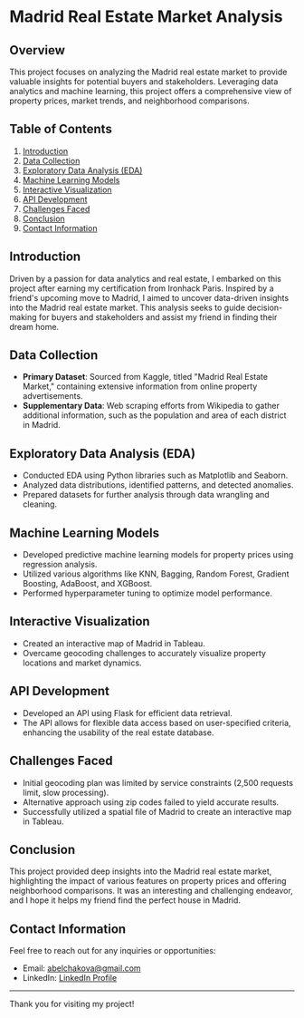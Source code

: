 # Madrid Real Estate Market Analysis

## Overview

This project focuses on analyzing the Madrid real estate market to provide valuable insights for potential buyers and stakeholders. Leveraging data analytics and machine learning, this project offers a comprehensive view of property prices, market trends, and neighborhood comparisons.

## Table of Contents

1. [Introduction](#introduction)
2. [Data Collection](#data-collection)
3. [Exploratory Data Analysis (EDA)](#exploratory-data-analysis-eda)
4. [Machine Learning Models](#machine-learning-models)
5. [Interactive Visualization](#interactive-visualization)
6. [API Development](#api-development)
7. [Challenges Faced](#challenges-faced)
8. [Conclusion](#conclusion)
9. [Contact Information](#contact-information)

## Introduction

Driven by a passion for data analytics and real estate, I embarked on this project after earning my certification from Ironhack Paris. Inspired by a friend's upcoming move to Madrid, I aimed to uncover data-driven insights into the Madrid real estate market. This analysis seeks to guide decision-making for buyers and stakeholders and assist my friend in finding their dream home.

## Data Collection

- **Primary Dataset**: Sourced from Kaggle, titled "Madrid Real Estate Market," containing extensive information from online property advertisements.
- **Supplementary Data**: Web scraping efforts from Wikipedia to gather additional information, such as the population and area of each district in Madrid.

## Exploratory Data Analysis (EDA)

- Conducted EDA using Python libraries such as Matplotlib and Seaborn.
- Analyzed data distributions, identified patterns, and detected anomalies.
- Prepared datasets for further analysis through data wrangling and cleaning.

## Machine Learning Models

- Developed predictive machine learning models for property prices using regression analysis.
- Utilized various algorithms like KNN, Bagging, Random Forest, Gradient Boosting, AdaBoost, and XGBoost.
- Performed hyperparameter tuning to optimize model performance.

## Interactive Visualization

- Created an interactive map of Madrid in Tableau.
- Overcame geocoding challenges to accurately visualize property locations and market dynamics.

## API Development

- Developed an API using Flask for efficient data retrieval.
- The API allows for flexible data access based on user-specified criteria, enhancing the usability of the real estate database.

## Challenges Faced

- Initial geocoding plan was limited by service constraints (2,500 requests limit, slow processing).
- Alternative approach using zip codes failed to yield accurate results.
- Successfully utilized a spatial file of Madrid to create an interactive map in Tableau.

## Conclusion

This project provided deep insights into the Madrid real estate market, highlighting the impact of various features on property prices and offering neighborhood comparisons. It was an interesting and challenging endeavor, and I hope it helps my friend find the perfect house in Madrid.

## Contact Information

Feel free to reach out for any inquiries or opportunities:

- Email: abelchakova@gmail.com
- LinkedIn: [LinkedIn Profile](https://www.linkedin.com/in/halyna-abelchakova-data-analytics/)

---

Thank you for visiting my project!
